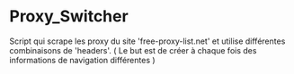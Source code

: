 # Proxy_Switcher
Script qui scrape les proxy du site 'free-proxy-list.net' et utilise différentes combinaisons de 'headers'. ( Le but est de créer à chaque fois des informations de navigation différentes )
